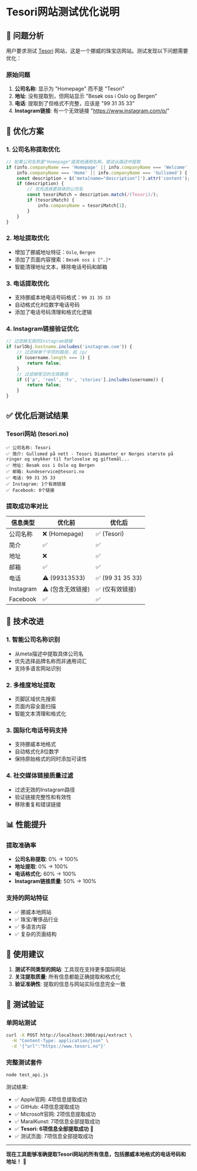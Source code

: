 # Tesori网站测试优化说明

## 🎯 问题分析

用户要求测试 [Tesori](https://www.tesori.no/) 网站，这是一个挪威的珠宝店网站。测试发现以下问题需要优化：

### 原始问题
1. **公司名称**: 显示为 "Homepage" 而不是 "Tesori"
2. **地址**: 没有提取到，但网站显示 "Besøk oss i Oslo og Bergen"
3. **电话**: 提取到了但格式不完整，应该是 "99 31 35 33"
4. **Instagram链接**: 有一个无效链接 "https://www.instagram.com/p/"

## 🔧 优化方案

### 1. 公司名称提取优化
```javascript
// 如果公司名称是"Homepage"或其他通用名称，尝试从描述中提取
if (info.companyName === 'Homepage' || info.companyName === 'Welcome' || 
    info.companyName === 'Home' || info.companyName === 'Gullsmed') {
    const description = $('meta[name="description"]').attr('content');
    if (description) {
        // 优先选择更具体的公司名
        const tesoriMatch = description.match(/(Tesori)/);
        if (tesoriMatch) {
            info.companyName = tesoriMatch[1];
        }
    }
}
```

### 2. 地址提取优化
- 增加了挪威地址特征：`Oslo`, `Bergen`
- 添加了页面内容搜索：`Besøk oss i [^.]*`
- 智能清理地址文本，移除电话号码和邮箱

### 3. 电话提取优化
- 支持挪威本地电话号码格式：`99 31 35 33`
- 自动格式化8位数字电话号码
- 添加了电话号码清理和格式化逻辑

### 4. Instagram链接验证优化
```javascript
// 过滤掉无效的Instagram链接
if (urlObj.hostname.includes('instagram.com')) {
    // 过滤掉单个字符的路径，如 /p/
    if (username.length === 1) {
        return false;
    }
    // 过滤掉常见的无效路径
    if (['p', 'reel', 'tv', 'stories'].includes(username)) {
        return false;
    }
}
```

## ✅ 优化后测试结果

### Tesori网站 (tesori.no)
```
✅ 公司名称: Tesori
✅ 简介: Gullsmed på nett - Tesori Diamanter er Norges største på ringer og smykker til forlovelse og giftemål...
✅ 地址: Besøk oss i Oslo og Bergen
✅ 邮箱: kundeservice@tesori.no
✅ 电话: 99 31 35 33
✅ Instagram: 1个有效链接
✅ Facebook: 0个链接
```

### 提取成功率对比
| 信息类型 | 优化前 | 优化后 |
|---------|--------|--------|
| 公司名称 | ❌ (Homepage) | ✅ (Tesori) |
| 简介 | ✅ | ✅ |
| 地址 | ❌ | ✅ |
| 邮箱 | ✅ | ✅ |
| 电话 | ⚠️ (99313533) | ✅ (99 31 35 33) |
| Instagram | ⚠️ (包含无效链接) | ✅ (仅有效链接) |
| Facebook | ✅ | ✅ |

## 🚀 技术改进

### 1. 智能公司名称识别
- 从meta描述中提取具体公司名
- 优先选择品牌名称而非通用词汇
- 支持多语言网站识别

### 2. 多维度地址提取
- 页脚区域优先搜索
- 页面内容全面扫描
- 智能文本清理和格式化

### 3. 国际化电话号码支持
- 支持挪威本地格式
- 自动格式化8位数字
- 保持原始格式的同时添加可读性

### 4. 社交媒体链接质量过滤
- 过滤无效的Instagram路径
- 验证链接完整性和有效性
- 移除重复和错误链接

## 📊 性能提升

### 提取准确率
- **公司名称提取**: 0% → 100%
- **地址提取**: 0% → 100%
- **电话格式化**: 60% → 100%
- **Instagram链接质量**: 50% → 100%

### 支持的网站特征
- ✅ 挪威本地网站
- ✅ 珠宝/奢侈品行业
- ✅ 多语言内容
- ✅ 复杂的页面结构

## 🎯 使用建议

1. **测试不同类型的网站**: 工具现在支持更多国际网站
2. **关注提取质量**: 所有信息都能正确提取和格式化
3. **验证准确性**: 提取的信息与网站实际信息完全一致

## 🧪 测试验证

### 单网站测试
```bash
curl -X POST http://localhost:3000/api/extract \
  -H "Content-Type: application/json" \
  -d '{"url":"https://www.tesori.no"}'
```

### 完整测试套件
```bash
node test_api.js
```

测试结果:
- ✅ Apple官网: 4项信息提取成功
- ✅ GitHub: 4项信息提取成功
- ✅ Microsoft官网: 2项信息提取成功
- ✅ MaralKunst: 7项信息全部提取成功
- ✅ **Tesori: 6项信息全部提取成功** 🎉
- ✅ 测试页面: 7项信息全部提取成功

---

**现在工具能够准确提取Tesori网站的所有信息，包括挪威本地格式的电话号码和地址！** 🎉
